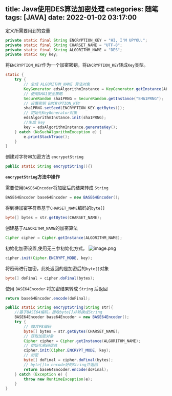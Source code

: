 title: Java使用DES算法加密处理
categories: 随笔
tags: [JAVA]
date: 2022-01-02 03:17:00
---
定义所需要用到的变量

```java
private static final String ENCRYPTION_KEY = "HI, I'M UPYOU.";
private static final String CHARSET_NAME = "UTF-8";
private static final String ALGORITHM_NAME = "DES";
private static Key key;
```

将`ENCRYPTION_KEY`作为一个加密密钥，将`ENCRYPTION_KEY`转成`Key`类型。

```java
static {
    try {
        // 生成 ALGORITHM_NAME 算法对象
        KeyGenerator edsAlgorithmInstance = KeyGenerator.getInstance(ALGORITHM_NAME);
        // 使用SHA1安全策略
        SecureRandom sha1PRNG = SecureRandom.getInstance("SHA1PRNG");
        // 设置密钥 ENCRYPTION_KEY
        sha1PRNG.setSeed(ENCRYPTION_KEY.getBytes());
        // 初始化KeyGenerator对象
        edsAlgorithmInstance.init(sha1PRNG);
        //生成 key
        key = edsAlgorithmInstance.generateKey();
    } catch (NoSuchAlgorithmException e) {
        e.printStackTrace();
    }
}
```

创建对字符串加密方法 `encrypetString`

```java
public static String encryptString(){}
```

**`encrypetString`方法中操作**


需要使用`BASE64Encoder`将加密后的结果转成 `String`

```java
BASE64Encoder base64Encoder = new BASE64Encoder();
```

得到待加密字符串基于`CHARSET_NAME`编码的`byte[]`

```java
byte[] bytes = str.getBytes(CHARSET_NAME);
```

创建基于`ALGORITHM_NAME`的加密算法

```java
Cipher cipher = Cipher.getInstance(ALGORITHM_NAME);
```

初始化加密设置,使用无三参初始化方式。
![image.png](http://qiniu-note-image.ctong.top/note/images/202112271118040.png)


```java
cipher.init(Cipher.ENCRYPT_MODE, key);
```

将密码进行加密，此处返回的是加密后的`byte[]`对象

```java
byte[] doFinal = cipher.doFinal(bytes);
```

使用 `BASE64Encoder` 将加密结果转成 `String` 后返回

```java
return base64Encoder.encode(doFinal);
```


```java
public static String encryptString(String str){
    //基于BASE64编码，接收byte[]并转换成String
    BASE64Encoder base64Encoder = new BASE64Encoder();
    try {
        // 按UTF8编码
        byte[] bytes = str.getBytes(CHARSET_NAME);
        // 获取加密对象
        Cipher cipher = Cipher.getInstance(ALGORITHM_NAME);
        // 初始化密码信息
        cipher.init(Cipher.ENCRYPT_MODE, key);
        // 加密
        byte[] doFinal = cipher.doFinal(bytes);
        // byte[]to encode好的String并返回
        return base64Encoder.encode(doFinal);
    } catch (Exception e) {
        throw new RuntimeException(e);
    }
}
```
